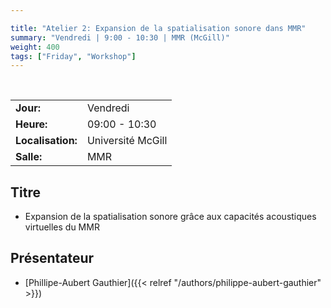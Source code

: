 ```yaml
---

title: "Atelier 2: Expansion de la spatialisation sonore dans MMR"
summary: "Vendredi | 9:00 - 10:30 | MMR (McGill)"
weight: 400
tags: ["Friday", "Workshop"]
---
```


<br>

| | |
| - | - |
| **Jour:** | Vendredi |
| **Heure:** | 09:00 - 10:30 |
| **Localisation:** | Université McGill |
| **Salle:** | MMR |

## Titre

- Expansion de la spatialisation sonore grâce aux capacités acoustiques virtuelles du MMR

## Présentateur

- [Phillipe-Aubert Gauthier]({{< relref "/authors/philippe-aubert-gauthier" >}})